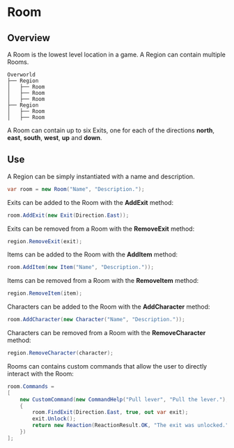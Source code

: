 ﻿# Room

## Overview

A Room is the lowest level location in a game. A Region can contain multiple Rooms.

```
Overworld
├── Region
│   ├── Room
│   ├── Room
│   ├── Room
├── Region
│   ├── Room
│   ├── Room
```

A Room can contain up to six Exits, one for each of the directions **north**, **east**, **south**, **west**, **up** and **down**.

## Use

A Region can be simply instantiated with a name and description.

```csharp
var room = new Room("Name", "Description.");
```

Exits can be added to the Room with the **AddExit** method:

```csharp
room.AddExit(new Exit(Direction.East));
```

Exits can be removed from a Room with the **RemoveExit** method:

```csharp
region.RemoveExit(exit);
```

Items can be added to the Room with the **AddItem** method:

```csharp
room.AddItem(new Item("Name", "Description."));
```

Items can be removed from a Room with the **RemoveItem** method:

```csharp
region.RemoveItem(item);
```

Characters can be added to the Room with the **AddCharacter** method:

```csharp
room.AddCharacter(new Character("Name", "Description."));
```

Characters can be removed from a Room with the **RemoveCharacter** method:

```csharp
region.RemoveCharacter(character);
```

Rooms can contains custom commands that allow the user to directly interact with the Room:

```csharp
room.Commands =
[
    new CustomCommand(new CommandHelp("Pull lever", "Pull the lever."), true, (game, args) =>
    {
        room.FindExit(Direction.East, true, out var exit);
        exit.Unlock();
        return new Reaction(ReactionResult.OK, "The exit was unlocked.");
    })
];
```
